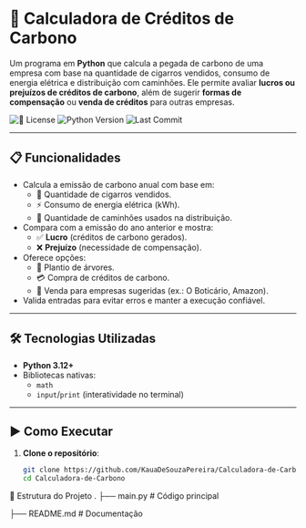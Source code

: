 # 🌱 Calculadora de Créditos de Carbono

Um programa em **Python** que calcula a pegada de carbono de uma empresa com base na quantidade de cigarros vendidos, consumo de energia elétrica e distribuição com caminhões. Ele permite avaliar **lucros ou prejuízos de créditos de carbono**, além de sugerir **formas de compensação** ou **venda de créditos** para outras empresas.

![📄 License](https://img.shields.io/badge/license-MIT-green)
![Python Version](https://img.shields.io/badge/python-3.12-blue)
![Last Commit](https://img.shields.io/github/last-commit/KauaDeSouzaPereira/Calculadora-de-Carbono)

---

## 📋 Funcionalidades

- Calcula a emissão de carbono anual com base em:
  - 🚬 Quantidade de cigarros vendidos.
  - ⚡ Consumo de energia elétrica (kWh).
  - 🚚 Quantidade de caminhões usados na distribuição.
- Compara com a emissão do ano anterior e mostra:
  - ✅ **Lucro** (créditos de carbono gerados).
  - ❌ **Prejuízo** (necessidade de compensação).
- Oferece opções:
  - 🌳 Plantio de árvores.
  - 💳 Compra de créditos de carbono.
  - 🛒 Venda para empresas sugeridas (ex.: O Boticário, Amazon).
- Valida entradas para evitar erros e manter a execução confiável.

---

## 🛠️ Tecnologias Utilizadas

- **Python 3.12+**
- Bibliotecas nativas:  
  - `math`  
  - `input`/`print` (interatividade no terminal)

---

## ▶️ Como Executar

1. **Clone o repositório**:
   ```bash
   git clone https://github.com/KauaDeSouzaPereira/Calculadora-de-Carbono.git
   cd Calculadora-de-Carbono


📁 Estrutura do Projeto
.
├── main.py         # Código principal

├── README.md       # Documentação
